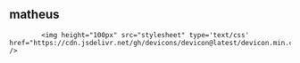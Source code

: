  ## matheus 
 
            <img height="100px" src="stylesheet" type='text/css' href="https://cdn.jsdelivr.net/gh/devicons/devicon@latest/devicon.min.css" />
          
          
          
